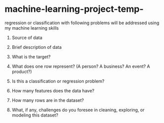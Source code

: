 # machine-learning-project-temp-
regression or classification with following problems will be addressed using my machine learning skills

1. Source of data

2. Brief description of data

3. What is the target?

4. What does one row represent? (A person?  A business?  An event? A product?)

5. Is this a classification or regression problem?

6. How many features does the data have?

7. How many rows are in the dataset?

8. What, if any, challenges do you foresee in cleaning, exploring, or modeling this dataset?
